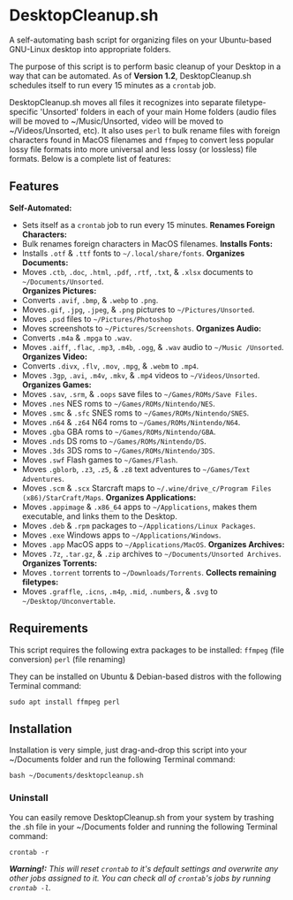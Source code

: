 # DesktopCleanup.sh
A self-automating bash script for organizing files on your Ubuntu-based GNU-Linux desktop into appropriate folders.

The purpose of this script is to perform basic cleanup of your Desktop in a way that can be automated.
As of **Version 1.2**, DesktopCleanup.sh schedules itself to run every 15 minutes as a `crontab` job.

DesktopCleanup.sh moves all files it recognizes into separate filetype-specific 'Unsorted' folders in each of your main Home folders (audio files will be moved to ~/Music/Unsorted, video will be moved to ~/Videos/Unsorted, etc).  It also uses `perl` to bulk rename files with foreign characters found in MacOS filenames and `ffmpeg` to convert less popular lossy file formats into more universal and less lossy (or lossless) file formats.  Below is a complete list of features:

## Features
**Self-Automated:**
- Sets itself as a `crontab` job to run every 15 minutes.
**Renames Foreign Characters:**
- Bulk renames foreign characters in MacOS filenames.
**Installs Fonts:**
- Installs `.otf` & `.ttf` fonts to `~/.local/share/fonts`.
**Organizes Documents:**
- Moves `.ctb`, `.doc`, `.html`, `.pdf`, `.rtf`, `.txt`, & `.xlsx` documents to `~/Documents/Unsorted`.  
**Organizes Pictures:**
- Converts `.avif`, `.bmp`, & `.webp` to `.png`.
- Moves`.gif`, `.jpg`, `.jpeg`, & `.png` pictures to `~/Pictures/Unsorted`.
- Moves `.psd` files to `~/Pictures/Photoshop`
- Moves screenshots to `~/Pictures/Screenshots`.
**Organizes Audio:**
- Converts `.m4a` & `.mpga` to `.wav`.
- Moves `.aiff`, `.flac`, `.mp3`, `.m4b`, `.ogg`, & `.wav` audio to `~/Music
  /Unsorted`.
**Organizes Video:**
- Converts `.divx`, `.flv`, `.mov`, `.mpg`, & `.webm` to `.mp4`.
- Moves `.3gp`, `.avi`, `.m4v`, `.mkv`, & `.mp4` videos to `~/Videos/Unsorted`.
**Organizes Games:**
- Moves `.sav`, `.srm`, & `.oops` save files to `~/Games/ROMs/Save Files`.
- Moves `.nes` NES roms to `~/Games/ROMs/Nintendo/NES`.
- Moves `.smc` & `.sfc` SNES roms to `~/Games/ROMs/Nintendo/SNES`.
- Moves `.n64` & `.z64` N64 roms to `~/Games/ROMs/Nintendo/N64`.
- Moves `.gba` GBA roms to `~/Games/ROMs/Nintendo/GBA`.
- Moves `.nds` DS roms to `~/Games/ROMs/Nintendo/DS`.
- Moves `.3ds` 3DS roms to `~/Games/ROMs/Nintendo/3DS`.
- Moves `.swf` Flash games to `~/Games/Flash`.
- Moves `.gblorb`, `.z3`, `.z5`, & `.z8` text adventures to `~/Games/Text Adventures`.
- Moves `.scm` & `.scx` Starcraft maps to `~/.wine/drive_c/Program Files (x86)/StarCraft/Maps`.
**Organizes Applications:**
- Moves `.appimage` & `.x86_64` apps to `~/Applications`, makes them executable, and links them to the Desktop.
- Moves `.deb` & `.rpm` packages to `~/Applications/Linux Packages`.
- Moves `.exe` Windows apps to `~/Applications/Windows`.
- Moves `.app` MacOS apps to `~/Applications/MacOS`.
**Organizes Archives:**
- Moves `.7z`, `.tar.gz`, & `.zip` archives to `~/Documents/Unsorted Archives`.
**Organizes Torrents:**
- Moves `.torrent` torrents to `~/Downloads/Torrents`.
**Collects remaining filetypes:**
- Moves `.graffle`, `.icns`, `.m4p`, `.mid`, `.numbers`, & `.svg` to `~/Desktop/Unconvertable`.

## Requirements
This script requires the following extra packages to be installed:
`ffmpeg` (file conversion)
`perl` (file renaming)

They can be installed on Ubuntu & Debian-based distros with the following Terminal command:
```
sudo apt install ffmpeg perl
```
## Installation
Installation is very simple, just drag-and-drop this script into your ~/Documents folder and run the following Terminal command:
```
bash ~/Documents/desktopcleanup.sh
```

### Uninstall
You can easily remove DesktopCleanup.sh from your system by trashing the .sh file in your ~/Documents folder and running the following Terminal command:
```
crontab -r
```
***Warning!:*** *This will reset `crontab` to it's default settings and overwrite any other jobs assigned to it.  You can check all of `crontab`'s jobs by running `crontab -l`.*
